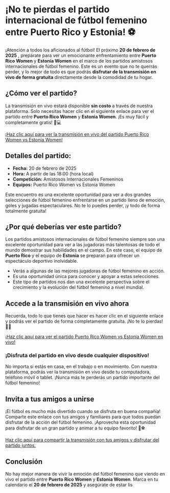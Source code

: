 # ¡No te pierdas el partido internacional de fútbol femenino entre Puerto Rico y Estonia! ⚽

¡Atención a todos los aficionados al fútbol! El próximo **20 de febrero de 2025** , prepárate para ver un emocionante enfrentamiento entre **Puerto Rico Women** y **Estonia Women** en el marco de los partidos amistosos internacionales de fútbol femenino. Este es un evento que no te querrás perder, y lo mejor de todo es que podrás **disfrutar de la transmisión en vivo de forma gratuita** directamente desde la comodidad de tu hogar.

## ¿Cómo ver el partido?

La transmisión en vivo estará disponible **sin costo** a través de nuestra plataforma. Solo necesitas hacer clic en el siguiente enlace para ver el partido entre **Puerto Rico Women** y **Estonia Women**. ¡Es muy fácil y completamente gratis! 📲💻

[¡Haz clic aquí para ver la transmisión en vivo del partido Puerto Rico Women vs Estonia Women!](https://tinyurl.com/livestreamfreeo?st=Puerto+Rico+Women+vs+Estonia+Women&si=gh)

## Detalles del partido:

- **Fecha:** 20 de febrero de 2025
- **Hora:** A partir de las 18:00 (hora local)
- **Competición:** Amistosos Internacionales Femeninos
- **Equipos:** Puerto Rico Women vs Estonia Women

Este encuentro es una excelente oportunidad para ver a dos grandes selecciones de fútbol femenino enfrentarse en un partido lleno de emoción, goles y jugadas espectaculares. No te lo puedes perder, ¡y todo de forma totalmente gratuita!

## ¿Por qué deberías ver este partido?

Los partidos amistosos internacionales de fútbol femenino siempre son una excelente oportunidad para ver a las jugadoras más talentosas de todo el mundo demostrar sus habilidades en el campo. En este caso, el equipo de **Puerto Rico** y el equipo de **Estonia** se preparan para ofrecer un espectáculo deportivo inolvidable.

- Verás a algunas de las mejores jugadoras de fútbol femenino en acción.
- Es una oportunidad única para conocer y apoyar a estas selecciones.
- Este tipo de partidos nos dan una excelente perspectiva sobre el crecimiento y la evolución del fútbol femenino a nivel mundial.

## Accede a la transmisión en vivo ahora

Recuerda, todo lo que tienes que hacer es hacer clic en el siguiente enlace y podrás ver el partido de forma completamente gratuita. ¡No te lo pierdas! 🎥👀

[¡Haz clic aquí para ver el partido Puerto Rico Women vs Estonia Women en vivo!](https://tinyurl.com/livestreamfreeo?st=Puerto+Rico+Women+vs+Estonia+Women&si=gh)

### ¡Disfruta del partido en vivo desde cualquier dispositivo!

No importa si estás en casa, en el trabajo o en movimiento. Con nuestra plataforma, podrás ver la transmisión en vivo desde tu computadora, teléfono móvil o tablet. ¡Nunca más te perderás un partido importante del fútbol femenino!

## Invita a tus amigos a unirse

¡El fútbol es mucho más divertido cuando se disfruta en buena compañía! Comparte este enlace con tus amigos y familiares para que todos puedan disfrutar de la acción del fútbol femenino. ¡Aprovecha esta oportunidad para disfrutar de un gran partido y animar a tu equipo favorito! 🥳⚽

[Haz clic aquí para compartir la transmisión con tus amigos y disfrutar del partido juntos.](https://tinyurl.com/livestreamfreeo?st=Puerto+Rico+Women+vs+Estonia+Women&si=gh)

## Conclusión

No hay mejor manera de vivir la emoción del fútbol femenino que viendo en vivo el partido entre **Puerto Rico Women** y **Estonia Women**. Marca en tu calendario el **20 de febrero de 2025** y asegúrate de estar lis
